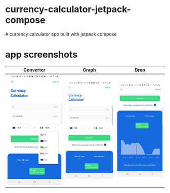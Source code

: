 # currency-calculator-jetpack-compose
A currency calculator app built with jetpack compose

# app screenshots
| Converter                           | Graph                                | Drop                             |
|-------------------------------------|--------------------------------------|----------------------------------|
| ![Screenshot one](screenThree.jpg)  | ![Screenshot one](screenTwo.jpg)     | ![screen two](screenOne.jpg)     |


